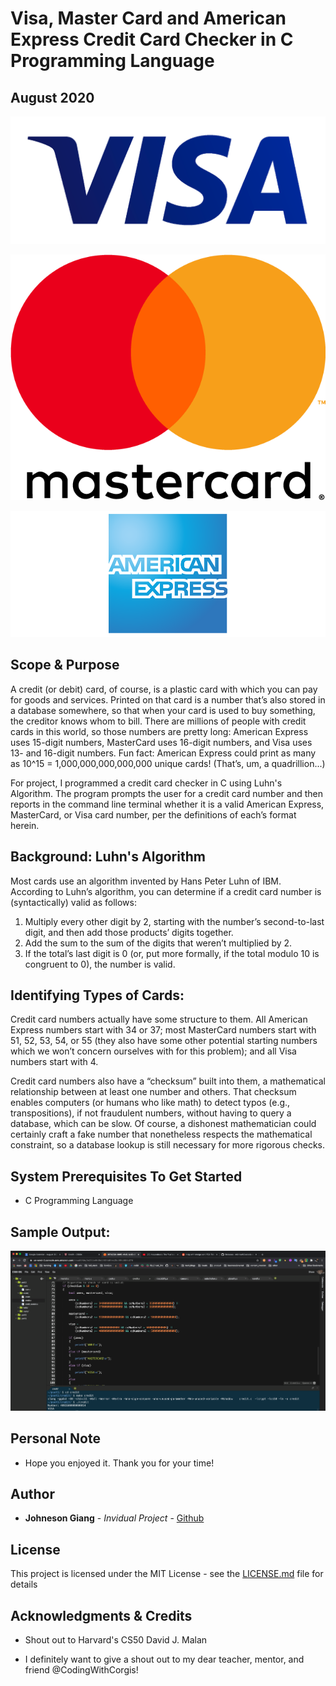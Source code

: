 # Visa, Master Card and American Express Credit Card Checker in C Programming Language
## August 2020


![intro_pic0](./images/visa.png)

![intro_pic2](./images/mastercard.png)

![intro_pic1](./images/amex.png)


## Scope & Purpose

A credit (or debit) card, of course, is a plastic card with which you can pay for goods and services. Printed on that card is a number that’s also stored in a database somewhere, so that when your card is used to buy something, the creditor knows whom to bill. There are millions of people with credit cards in this world, so those numbers are pretty long: American Express uses 15-digit numbers, MasterCard uses 16-digit numbers, and Visa uses 13- and 16-digit numbers. Fun fact: American Express could print as many as 10^15 = 1,000,000,000,000,000 unique cards! (That’s, um, a quadrillion...)

For project, I programmed a credit card checker in C using Luhn's Algorithm. The program prompts the user for a credit card number and then reports in the command line terminal whether it is a valid American Express, MasterCard, or Visa card number, per the definitions of each’s format herein.


## Background: Luhn's Algorithm
Most cards use an algorithm invented by Hans Peter Luhn of IBM. According to Luhn’s algorithm, you can determine if a credit card number is (syntactically) valid as follows:

1) Multiply every other digit by 2, starting with the number’s second-to-last digit, and then add those products’ digits together.
2) Add the sum to the sum of the digits that weren’t multiplied by 2.
3) If the total’s last digit is 0 (or, put more formally, if the total modulo 10 is congruent to 0), the number is valid.

## Identifying Types of Cards:
Credit card numbers actually have some structure to them. All American Express numbers start with 34 or 37; most MasterCard numbers start with 51, 52, 53, 54, or 55 (they also have some other potential starting numbers which we won’t concern ourselves with for this problem); and all Visa numbers start with 4.

Credit card numbers also have a “checksum” built into them, a mathematical relationship between at least one number and others. That checksum enables computers (or humans who like math) to detect typos (e.g., transpositions), if not fraudulent numbers, without having to query a database, which can be slow. Of course, a dishonest mathematician could certainly craft a fake number that nonetheless respects the mathematical constraint, so a database lookup is still necessary for more rigorous checks.


## System Prerequisites To Get Started
* C Programming Language

## Sample Output:
![user_input1](./images/ccChecker.png)

## Personal Note

* Hope you enjoyed it. Thank you for your time!

## Author

* **Johneson Giang** - *Invidual Project* - [Github](https://github.com/jhustles)

## License

This project is licensed under the MIT License - see the [LICENSE.md](LICENSE.md) file for details

## Acknowledgments & Credits

* Shout out to Harvard's CS50 David J. Malan

* I definitely want to give a shout out to my dear teacher, mentor, and friend @CodingWithCorgis!